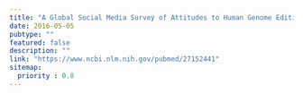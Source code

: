 ```yaml
---
title: "A Global Social Media Survey of Attitudes to Human Genome Editing."
date: 2016-05-05
pubtype: ""
featured: false
description: ""
link: "https://www.ncbi.nlm.nih.gov/pubmed/27152441"
sitemap:
  priority : 0.8
---
```



